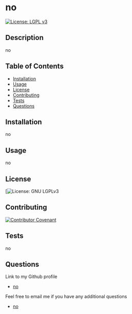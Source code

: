  # no
  [![License: LGPL v3](https://img.shields.io/badge/License-LGPL_v3-blue.svg)](https://www.gnu.org/licenses/lgpl-3.0)

## Description

no


## Table of Contents

- [Installation](#installation)
- [Usage](#usage)
- [License](#license)
- [Contributing](#contributing)
- [Tests](#tests)
- [Questions](#questions)


## Installation

no


## Usage

no


## License

[![License: GNU LGPLv3](https://www.gnu.org/licenses/lgpl-3.0)


## Contributing

[![Contributor Covenant](https://img.shields.io/badge/Contributor%20Covenant-2.1-4baaaa.svg)](https://www.contributor-covenant.org/version/2/1/code_of_conduct/)


## Tests

no


## Questions

Link to my Github profile
- [no](https://github.com/no)

Feel free to email me if you have any additional questions
- [no](mailto:no)
